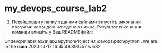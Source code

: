 # my_devops_course_lab2

1. Перейшовши у папку з даними файлами запустіть виконання програми командою наведеною нижче. Результат виконання команди впишіть у Ваш README файл:

D:\devops\labs\lab2a\lab2a\pythonProject>D:\devops\piton\python .
We are in the __main__
2020-10-17 16:45:49.893457
win32